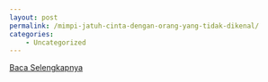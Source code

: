 ```yaml
---
layout: post
permalink: /mimpi-jatuh-cinta-dengan-orang-yang-tidak-dikenal/
categories:
    - Uncategorized
---
```


[Baca Selengkapnya](/03)